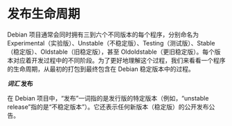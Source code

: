 # 发布生命周期

Debian 项目通常会同时拥有三到六个不同版本的每个程序，分别命名为 Experimental（实验版）、Unstable（不稳定版）、Testing（测试版）、Stable（稳定版）、Oldstable（旧稳定版），甚至 Oldoldstable（更旧稳定版）。每个版本对应着开发过程中的不同阶段。为了更好地理解这个过程，我们来看看一个程序的生命周期，从最初的打包到最终包含在 Debian 稳定版本中的过程。

**_词汇_ 发布**

在 Debian 项目中，“发布”一词指的是发行版的特定版本（例如，“unstable release”指的是“不稳定版本”）。它还表示任何新版本（稳定版）的公开发布公告。